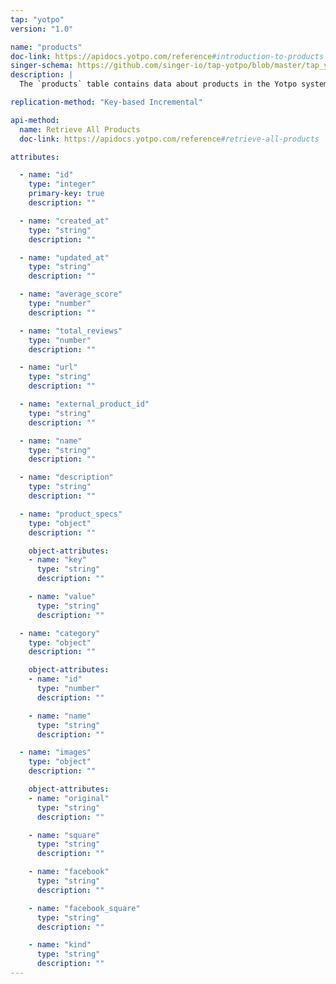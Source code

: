 ```yaml
---
tap: "yotpo"
version: "1.0"

name: "products"
doc-link: https://apidocs.yotpo.com/reference#introduction-to-products
singer-schema: https://github.com/singer-io/tap-yotpo/blob/master/tap_yotpo/schemas/products.json
description: |
  The `products` table contains data about products in the Yotpo system

replication-method: "Key-based Incremental"

api-method:
  name: Retrieve All Products
  doc-link: https://apidocs.yotpo.com/reference#retrieve-all-products

attributes:

  - name: "id"
    type: "integer"
    primary-key: true
    description: ""

  - name: "created_at"
    type: "string"
    description: ""

  - name: "updated_at"
    type: "string"
    description: ""

  - name: "average_score"
    type: "number"
    description: ""

  - name: "total_reviews"
    type: "number"
    description: ""

  - name: "url"
    type: "string"
    description: ""

  - name: "external_product_id"
    type: "string"
    description: ""

  - name: "name"
    type: "string"
    description: ""

  - name: "description"
    type: "string"
    description: ""

  - name: "product_specs"
    type: "object"
    description: ""

    object-attributes: 
    - name: "key"
      type: "string"
      description: ""

    - name: "value"
      type: "string"
      description: ""

  - name: "category"
    type: "object"
    description: ""

    object-attributes: 
    - name: "id"
      type: "number"
      description: ""

    - name: "name"
      type: "string"
      description: ""

  - name: "images"
    type: "object"
    description: ""

    object-attributes: 
    - name: "original"
      type: "string"
      description: ""

    - name: "square"
      type: "string"
      description: ""

    - name: "facebook"
      type: "string"
      description: ""

    - name: "facebook_square"
      type: "string"
      description: ""

    - name: "kind"
      type: "string"
      description: ""
---
```

